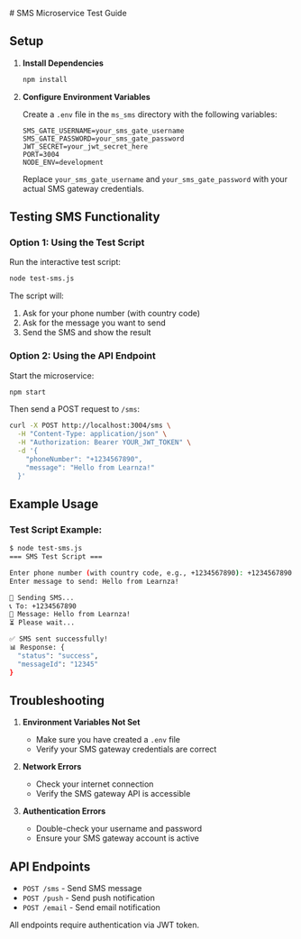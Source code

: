 
\# SMS Microservice Test Guide

## Setup

1. **Install Dependencies**
   ```bash
   npm install
   ```

2. **Configure Environment Variables**
   
   Create a `.env` file in the `ms_sms` directory with the following variables:
   ```
   SMS_GATE_USERNAME=your_sms_gate_username
   SMS_GATE_PASSWORD=your_sms_gate_password
   JWT_SECRET=your_jwt_secret_here
   PORT=3004
   NODE_ENV=development
   ```

   Replace `your_sms_gate_username` and `your_sms_gate_password` with your actual SMS gateway credentials.

## Testing SMS Functionality

### Option 1: Using the Test Script

Run the interactive test script:
```bash
node test-sms.js
```

The script will:
1. Ask for your phone number (with country code)
2. Ask for the message you want to send
3. Send the SMS and show the result

### Option 2: Using the API Endpoint

Start the microservice:
```bash
npm start
```

Then send a POST request to `/sms`:
```bash
curl -X POST http://localhost:3004/sms \
  -H "Content-Type: application/json" \
  -H "Authorization: Bearer YOUR_JWT_TOKEN" \
  -d '{
    "phoneNumber": "+1234567890",
    "message": "Hello from Learnza!"
  }'
```

## Example Usage

### Test Script Example:
```bash
$ node test-sms.js
=== SMS Test Script ===

Enter phone number (with country code, e.g., +1234567890): +1234567890
Enter message to send: Hello from Learnza!

📱 Sending SMS...
📞 To: +1234567890
💬 Message: Hello from Learnza!
⏳ Please wait...

✅ SMS sent successfully!
📊 Response: {
  "status": "success",
  "messageId": "12345"
}
```

## Troubleshooting

1. **Environment Variables Not Set**
   - Make sure you have created a `.env` file
   - Verify your SMS gateway credentials are correct

2. **Network Errors**
   - Check your internet connection
   - Verify the SMS gateway API is accessible

3. **Authentication Errors**
   - Double-check your username and password
   - Ensure your SMS gateway account is active

## API Endpoints

- `POST /sms` - Send SMS message
- `POST /push` - Send push notification
- `POST /email` - Send email notification

All endpoints require authentication via JWT token. 